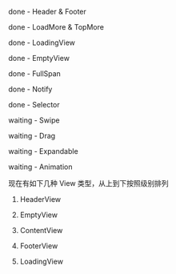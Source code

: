 done - Header & Footer

done - LoadMore & TopMore

done - LoadingView

done - EmptyView

done - FullSpan

done - Notify

done - Selector

waiting - Swipe

waiting - Drag

waiting - Expandable

waiting - Animation


现在有如下几种 View 类型，从上到下按照级别排列

1. HeaderView

2. EmptyView

3. ContentView

4. FooterView

5. LoadingView


